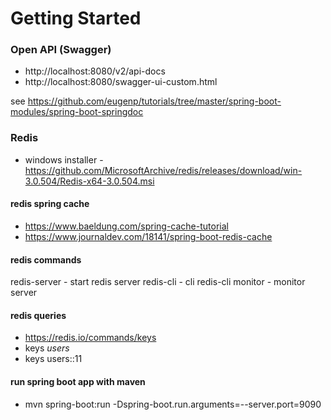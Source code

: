 # Getting Started

### Open API (Swagger)
- http://localhost:8080/v2/api-docs
- http://localhost:8080/swagger-ui-custom.html

see https://github.com/eugenp/tutorials/tree/master/spring-boot-modules/spring-boot-springdoc

### Redis
- windows installer - https://github.com/MicrosoftArchive/redis/releases/download/win-3.0.504/Redis-x64-3.0.504.msi

#### redis spring cache
- https://www.baeldung.com/spring-cache-tutorial
- https://www.journaldev.com/18141/spring-boot-redis-cache

#### redis commands
redis-server - start redis server
redis-cli - cli
redis-cli monitor - monitor server

#### redis queries
- https://redis.io/commands/keys
- keys *users*
- keys users::11

#### run spring boot app with maven
- mvn  spring-boot:run -Dspring-boot.run.arguments=--server.port=9090